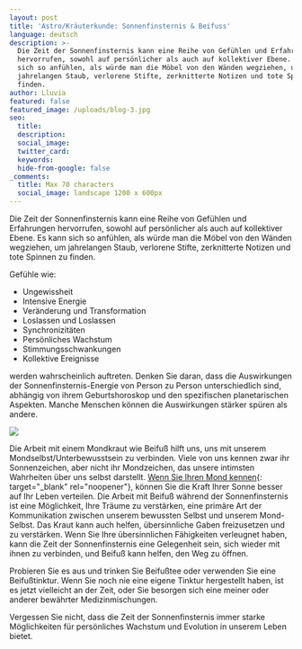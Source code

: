 ```yaml
---
layout: post
title: 'Astro/Kräuterkunde: Sonnenfinsternis & Beifuss'
language: deutsch
description: >-
  Die Zeit der Sonnenfinsternis kann eine Reihe von Gefühlen und Erfahrungen
  hervorrufen, sowohl auf persönlicher als auch auf kollektiver Ebene. Es kann
  sich so anfühlen, als würde man die Möbel von den Wänden wegziehen, um
  jahrelangen Staub, verlorene Stifte, zerknitterte Notizen und tote Spinnen zu
  finden. 
author: Lluvia
featured: false
featured_image: /uploads/blog-3.jpg
seo:
  title:
  description:
  social_image:
  twitter_card:
  keywords:
  hide-from-google: false
_comments:
  title: Max 70 characters
  social_image: landscape 1200 x 600px
---
```

Die Zeit der Sonnenfinsternis kann eine Reihe von Gefühlen und Erfahrungen hervorrufen, sowohl auf persönlicher als auch auf kollektiver Ebene. Es kann sich so anfühlen, als würde man die Möbel von den Wänden wegziehen, um jahrelangen Staub, verlorene Stifte, zerknitterte Notizen und tote Spinnen zu finden.&nbsp;

Gefühle wie:

* Ungewissheit
* Intensive Energie
* Veränderung und Transformation
* Loslassen und Loslassen
* Synchronizitäten&nbsp;
* Persönliches Wachstum
* Stimmungsschwankungen
* Kollektive Ereignisse&nbsp;

werden wahrscheinlich auftreten. Denken Sie daran, dass die Auswirkungen der Sonnenfinsternis-Energie von Person zu Person unterschiedlich sind, abhängig von ihrem Geburtshoroskop und den spezifischen planetarischen Aspekten. Manche Menschen können die Auswirkungen stärker spüren als andere.&nbsp;

![](/uploads/blog-3.jpg)

Die Arbeit mit einem Mondkraut wie Beifuß hilft uns, uns mit unserem Mondselbst/Unterbewusstsein zu verbinden. Viele von uns kennen zwar ihr Sonnenzeichen, aber nicht ihr Mondzeichen, das unsere intimsten Wahrheiten über uns selbst darstellt. [Wenn Sie Ihren Mond kennen](https://www.wortsandcunning.com/lunar-apothecary){: target="_blank" rel="noopener"}, können Sie die Kraft Ihrer Sonne besser auf Ihr Leben verteilen. Die Arbeit mit Beifuß während der Sonnenfinsternis ist eine Möglichkeit, Ihre Träume zu verstärken, eine primäre Art der Kommunikation zwischen unserem bewussten Selbst und unserem Mond-Selbst. Das Kraut kann auch helfen, übersinnliche Gaben freizusetzen und zu verstärken. Wenn Sie Ihre übersinnlichen Fähigkeiten verleugnet haben, kann die Zeit der Sonnenfinsternis eine Gelegenheit sein, sich wieder mit ihnen zu verbinden, und Beifuß kann helfen, den Weg zu öffnen.

Probieren Sie es aus und trinken Sie Beifußtee oder verwenden Sie eine Beifußtinktur. Wenn Sie noch nie eine eigene Tinktur hergestellt haben, ist es jetzt vielleicht an der Zeit, oder Sie besorgen sich eine meiner oder anderer bewährter Medizinmischungen.

Vergessen Sie nicht, dass die Zeit der Sonnenfinsternis immer starke Möglichkeiten für persönliches Wachstum und Evolution in unserem Leben bietet.&nbsp;